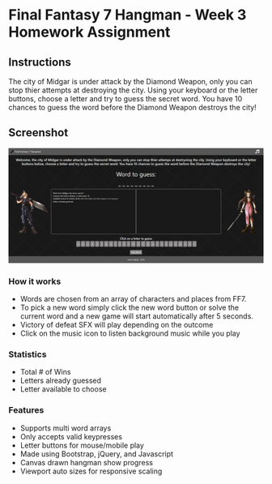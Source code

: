 # Final Fantasy 7 Hangman - Week 3 Homework Assignment

## Instructions
The city of Midgar is under attack by the Diamond Weapon, only you can stop thier attempts at destroying the city. Using your keyboard or the letter buttons, choose a letter and try to guess the secret word. You have 10 chances to guess the word before the Diamond Weapon destroys the city!

## Screenshot
![image](/assets/images/hangman.png)

### How it works
- Words are chosen from an array of characters and places from FF7.
- To pick a new word simply click the new word button or solve the current word and a new game will start automatically after 5 seconds.
- Victory of defeat SFX will play depending on the outcome 
- Click on the music icon to listen background music while you play

### Statistics
- Total # of Wins
- Letters already guessed
- Letter available to choose

### Features
- Supports multi word arrays
- Only accepts valid keypresses
- Letter buttons for mouse/mobile play
- Made using Bootstrap, jQuery, and Javascript
- Canvas drawn hangman show progress
- Viewport auto sizes for responsive scaling
